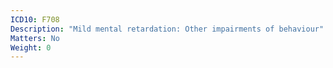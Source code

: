 ```yaml
---
ICD10: F708
Description: "Mild mental retardation: Other impairments of behaviour"
Matters: No
Weight: 0
---
```

